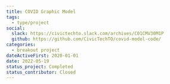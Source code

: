 ```yaml
---
title: COVID Graphic Model
tags:
  - type/project
social:
  slack: https://civictechto.slack.com/archives/C01CMV30M1P
  github: https://github.com/CivicTechTO/covid-model-code/
categories:
  - breakout project
dateActiveFirst: 2020-01-01
date: 2022-05-19
status_project: Completed
status_contributor: Closed
---
```

